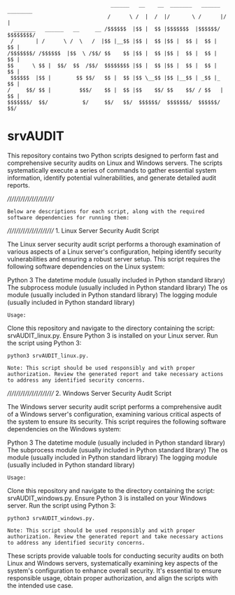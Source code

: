                                      ______   __    __  _______   ______  ________ 
                                    /      \ /  |  /  |/       \ /      |/        |
      _______   ______   __     __ /$$$$$$  |$$ |  $$ |$$$$$$$  |$$$$$$/ $$$$$$$$/ 
     /       | /      \ /  \   /  |$$ |__$$ |$$ |  $$ |$$ |  $$ |  $$ |     $$ |   
    /$$$$$$$/ /$$$$$$  |$$  \ /$$/ $$    $$ |$$ |  $$ |$$ |  $$ |  $$ |     $$ |   
    $$      \ $$ |  $$/  $$  /$$/  $$$$$$$$ |$$ |  $$ |$$ |  $$ |  $$ |     $$ |   
     $$$$$$  |$$ |        $$ $$/   $$ |  $$ |$$ \__$$ |$$ |__$$ | _$$ |_    $$ |   
    /     $$/ $$ |         $$$/    $$ |  $$ |$$    $$/ $$    $$/ / $$   |   $$ |   
    $$$$$$$/  $$/           $/     $$/   $$/  $$$$$$/  $$$$$$$/  $$$$$$/    $$/    
                                                                               
                                                                                                                                                              
# srvAUDIT
This repository contains two Python scripts designed to perform fast and comprehensive security audits on Linux and Windows servers. The scripts systematically execute a series of commands to gather essential system information, identify potential vulnerabilities, and generate detailed audit reports.

*/*/*/*/*/*/*/*/*/*/*/*/*/*/*/*/*/*/*/*/*/*

    Below are descriptions for each script, along with the required software dependencies for running them:
*/*/*/*/*/*/*/*/*/*/*/*/*/*/*/*/*/*/*/*/*/*
    1. Linux Server Security Audit Script

The Linux server security audit script performs a thorough examination of various aspects of a Linux server's configuration, helping identify security vulnerabilities and ensuring a robust server setup. This script requires the following software dependencies on the Linux system:

Python 3
The datetime module (usually included in Python standard library)
The subprocess module (usually included in Python standard library)
The os module (usually included in Python standard library)
The logging module (usually included in Python standard library)

    Usage:

Clone this repository and navigate to the directory containing the script: srvAUDIT_linux.py.
Ensure Python 3 is installed on your Linux server.
Run the script using Python 3:

    python3 srvAUDIT_linux.py.

    Note: This script should be used responsibly and with proper authorization. Review the generated report and take necessary actions to address any identified security concerns.
*/*/*/*/*/*/*/*/*/*/*/*/*/*/*/*/*/*/*/*/*/*
    2. Windows Server Security Audit Script

The Windows server security audit script performs a comprehensive audit of a Windows server's configuration, examining various critical aspects of the system to ensure its security. This script requires the following software dependencies on the Windows system:

Python 3
The datetime module (usually included in Python standard library)
The subprocess module (usually included in Python standard library)
The os module (usually included in Python standard library)
The logging module (usually included in Python standard library)

    Usage:

Clone this repository and navigate to the directory containing the script: srvAUDIT_windows.py.
Ensure Python 3 is installed on your Windows server.
Run the script using Python 3:

    python3 srvAUDIT_windows.py.

    Note: This script should be used responsibly and with proper authorization. Review the generated report and take necessary actions to address any identified security concerns.

These scripts provide valuable tools for conducting security audits on both Linux and Windows servers, systematically examining key aspects of the system's configuration to enhance overall security. It's essential to ensure responsible usage, obtain proper authorization, and align the scripts with the intended use case.
